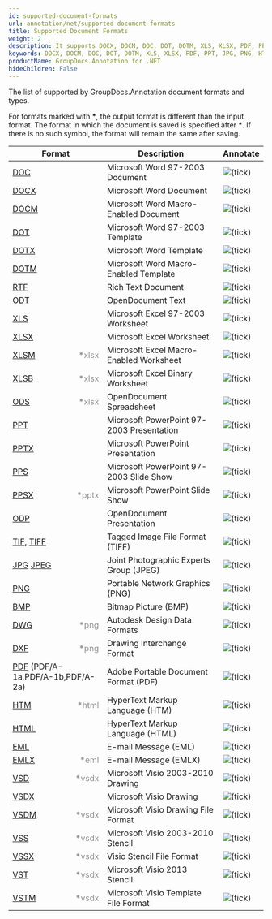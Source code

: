 ```yaml
---
id: supported-document-formats
url: annotation/net/supported-document-formats
title: Supported Document Formats
weight: 2
description: It supports DOCX, DOCM, DOC, DOT, DOTM, XLS, XLSX, PDF, PPT, JPG, PNG, HTML, EML and many more.
keywords: DOCX, DOCM, DOC, DOT, DOTM, XLS, XLSX, PDF, PPT, JPG, PNG, HTML, EML
productName: GroupDocs.Annotation for .NET
hideChildren: False
---
```

The list of supported by GroupDocs.Annotation document formats and types. 

For formats marked with <strong>\*</strong>, the output format is different than the input format. The format in which the document is saved is specified after <strong>\*</strong>. If there is no such symbol, the format will remain the same after saving.

| Format | Description | Annotate |
| --- | --- | --- |
| [DOC](https://docs.fileformat.com/word-processing/doc/) | Microsoft Word 97-2003 Document | ![(tick)](annotation/net/images/check.png) |
| [DOCX](https://docs.fileformat.com/word-processing/docx/) | Microsoft Word Document | ![(tick)](annotation/net/images/check.png) |
| [DOCM](https://docs.fileformat.com/word-processing/docm/) | Microsoft Word Macro-Enabled Document | ![(tick)](annotation/net/images/check.png) |
| [DOT](https://docs.fileformat.com/word-processing/dot/) | Microsoft Word 97-2003 Template | ![(tick)](annotation/net/images/check.png) |
| [DOTX](https://docs.fileformat.com/word-processing/dotx/) | Microsoft Word Template | ![(tick)](annotation/net/images/check.png) |
| [DOTM](https://docs.fileformat.com/word-processing/dotm/) | Microsoft Word Macro-Enabled Template | ![(tick)](annotation/net/images/check.png) |
| [RTF](https://docs.fileformat.com/word-processing/rtf/) | Rich Text Document | ![(tick)](annotation/net/images/check.png) |
| [ODT](https://docs.fileformat.com/word-processing/odt/) | OpenDocument Text | ![(tick)](annotation/net/images/check.png) |
| [XLS](https://docs.fileformat.com/spreadsheet/xls/) | Microsoft Excel 97-2003 Worksheet | ![(tick)](annotation/net/images/check.png) |
| [XLSX](https://docs.fileformat.com/spreadsheet/xlsx/) | Microsoft Excel Worksheet | ![(tick)](annotation/net/images/check.png) |
| [XLSM](https://docs.fileformat.com/spreadsheet/xlsm/) <span style="float: right; color: #909090"><strong>*</strong>xlsx</span> | Microsoft Excel Macro-Enabled Worksheet | ![(tick)](annotation/net/images/check.png) |
| [XLSB](https://docs.fileformat.com/spreadsheet/xlsb/) <span style="float: right; color: #909090"><strong>*</strong>xlsx</span> | Microsoft Excel Binary Worksheet | ![(tick)](annotation/net/images/check.png) |
| [ODS](https://docs.fileformat.com/spreadsheet/ods/) <span style="float: right; color: #909090"><strong>*</strong>xlsx</span> | OpenDocument Spreadsheet | ![(tick)](annotation/net/images/check.png) |
| [PPT](https://docs.fileformat.com/presentation/ppt/) | Microsoft PowerPoint 97-2003 Presentation | ![(tick)](annotation/net/images/check.png) |
| [PPTX](https://docs.fileformat.com/presentation/pptx/) | Microsoft PowerPoint Presentation | ![(tick)](annotation/net/images/check.png) |
| [PPS](https://docs.fileformat.com/presentation/pps/) | Microsoft PowerPoint 97-2003 Slide Show | ![(tick)](annotation/net/images/check.png) |
| [PPSX](https://docs.fileformat.com/presentation/ppsx/) <span style="float: right; color: #909090"><strong>*</strong>pptx</span> | Microsoft PowerPoint Slide Show | ![(tick)](annotation/net/images/check.png) |
| [ODP](https://docs.fileformat.com/presentation/odp/) | OpenDocument Presentation | ![(tick)](annotation/net/images/check.png) |
| [TIF](https://docs.fileformat.com/image/tiff/), [TIFF](https://docs.fileformat.com/image/tiff/) | Tagged Image File Format (TIFF) | ![(tick)](annotation/net/images/check.png) |
| [JPG](https://docs.fileformat.com/image/jpeg) [JPEG](https://docs.fileformat.com/image/jpeg)   | Joint Photographic Experts Group (JPEG) | ![(tick)](annotation/net/images/check.png) |
| [PNG](https://docs.fileformat.com/image/png/) | Portable Network Graphics (PNG) | ![(tick)](annotation/net/images/check.png) |
| [BMP](https://docs.fileformat.com/image/bmp/) | Bitmap Picture (BMP) | ![(tick)](annotation/net/images/check.png) |
| [DWG](https://docs.fileformat.com/cad/dwg/) <span style="float: right; color: #909090"><strong>*</strong>png</span> | Autodesk Design Data Formats | ![(tick)](annotation/net/images/check.png) |
| [DXF](https://docs.fileformat.com/cad/dxf/) <span style="float: right; color: #909090"><strong>*</strong>png</span> | Drawing Interchange Format | ![(tick)](annotation/net/images/check.png) |
| [PDF](https://docs.fileformat.com/pdf/) (PDF/A-1a,PDF/A-1b,PDF/A-2a) | Adobe Portable Document Format (PDF) | ![(tick)](annotation/net/images/check.png) |
| [HTM](https://docs.fileformat.com/web/htm/) <span style="float: right; color: #909090"><strong>*</strong>html</span> | HyperText Markup Language (HTM) | ![(tick)](annotation/net/images/check.png) |
| [HTML](https://docs.fileformat.com/web/html/) | HyperText Markup Language (HTML) | ![(tick)](annotation/net/images/check.png) |
| [EML](https://docs.fileformat.com/email/eml/) | E-mail Message (EML) | ![(tick)](annotation/net/images/check.png) |
| [EMLX](https://docs.fileformat.com/email/emlx/) <span style="float: right; color: #909090"><strong>*</strong>eml</span> | E-mail Message (EMLX) | ![(tick)](annotation/net/images/check.png) |
| [VSD](https://docs.fileformat.com/image/vsd/) <span style="float: right; color: #909090"><strong>*</strong>vsdx</span> | Microsoft Visio 2003-2010 Drawing | ![(tick)](annotation/net/images/check.png) |
| [VSDX](https://docs.fileformat.com/image/vsdx/) | Microsoft Visio Drawing | ![(tick)](annotation/net/images/check.png) |
| [VSDM](https://docs.fileformat.com/image/vsdm/) <span style="float: right; color: #909090"><strong>*</strong>vsdx</span> | Microsoft Visio Drawing File Format | ![(tick)](annotation/net/images/check.png) |
| [VSS](https://docs.fileformat.com/image/vss/) <span style="float: right; color: #909090"><strong>*</strong>vsdx</span>| Microsoft Visio 2003-2010 Stencil | ![(tick)](annotation/net/images/check.png) |
| [VSSX](https://docs.fileformat.com/image/vssx/) <span style="float: right; color: #909090"><strong>*</strong>vsdx</span>| Visio Stencil File Format | ![(tick)](annotation/net/images/check.png) |
| [VST](https://docs.fileformat.com/image/vst/) <span style="float: right; color: #909090"><strong>*</strong>vsdx</span> | Microsoft Visio 2013 Stencil | ![(tick)](annotation/net/images/check.png) |
| [VSTM](https://docs.fileformat.com/image/vstm/) <span style="float: right; color: #909090"><strong>*</strong>vsdx</span> | Microsoft Visio Template File Format | ![(tick)](annotation/net/images/check.png) |
